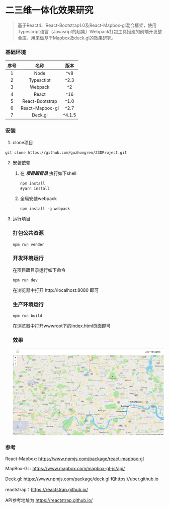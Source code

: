 # 二三维一体化效果研究
> 基于React4、React-Bootstrap1.0及React-Mapbox-gl混合框架，使用Typescript语言（Javasript的超集）Webpack打包工具搭建的前端开发整合库，用来做基于Mapbox及deck.gl的效果研究。

### 基础环境
| 序号     | 名称     | 版本        |
| :------:  |:------: | :---------:|
|1          |Node      | ^v8|
|2          |Typesctipt| ^2.3       |           
|3          |Webpack   | ^2          |
|4          |React     | ^16          |
|5          |React-Bootstrap   | ^1.0          |
|6          |React-Mapbox-gl   | ^2.7          |
|7          |Deck.gl   | ^4.1.5       |
### 安装

1. clone项目
```shell
git clone https://github.com/guzhongren/23DProject.git
```
2. 安装依赖

    1. 在 ***项目跟目录*** 执行如下shell
        ``` shell
        npm install 
        #yarn install
        ```
    2. 全局安装webpack
        ```shell
        npm install -g webpack
        ```        
3. 运行项目
    ### 打包公共资源
    ```shell
    npm run vender
    ```
    ### 开发环境运行
    在项目跟目录运行如下命令
    ```shell
    npm run dev
    ```
    在浏览器中打开 http://localhost:8080 即可
    ### 生产环境运行
    ```shell
    npm run build
    ```
    在浏览器中打开wwwroot下的index.html页面即可
    ### 效果
    ![23D](./wwwroot/imgs/23D.png)

### 参考

React-Mapbox: https://www.npmjs.com/package/react-mapbox-gl

MapBox-GL: https://www.mapbox.com/mapbox-gl-js/api/

Deck.gl: https://www.npmjs.com/package/deck.gl 和https://uber.github.io

reactstrap：https://reactstrap.github.io/

API参考地址为 <https://reactstrap.github.io/>

